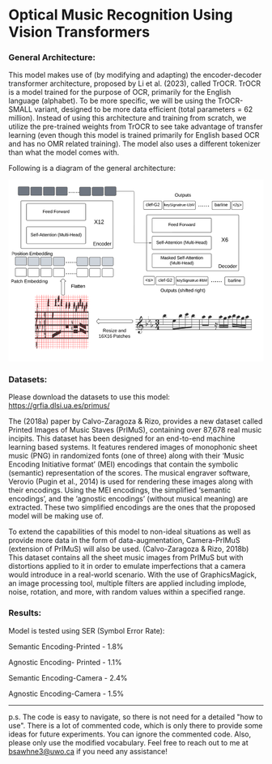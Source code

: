 # Optical Music Recognition Using Vision Transformers

### General Architecture:

This model makes use of (by modifying and adapting) the encoder-decoder transformer architecture, proposed by Li et al. (2023), called TrOCR. TrOCR is a model trained for the purpose of OCR, primarily for the English language (alphabet). To be more specific, we will be using the TrOCR-SMALL variant, designed to be more data efficient (total parameters = 62 million). Instead of using this architecture and training from scratch, we utilize the pre-trained weights from TrOCR to see take advantage of transfer learning (even though this model is trained primarily for English based OCR and has no OMR related training). The model also uses a different tokenizer than what the model comes with.

Following is a diagram of the general architecture:

![alt text](image.png)

### Datasets:

Please download the datasets to use this model:
https://grfia.dlsi.ua.es/primus/

The (2018a) paper by Calvo-Zaragoza & Rizo, provides a new dataset called Printed Images of Music Staves (PrIMuS), containing over 87,678 real music incipits. This dataset has been designed for an end-to-end machine learning based systems. It features rendered images of monophonic sheet music (PNG) in randomized fonts (one of three) along with their ‘Music Encoding Initiative format’ (MEI) encodings that contain the symbolic (semantic) representation of the scores. The musical engraver software, Verovio (Pugin et al., 2014) is used for rendering these images along with their encodings. Using the MEI encodings, the simplified ‘semantic encodings’, and the ‘agnostic encodings’ (without musical meaning) are extracted. These two simplified encodings are the ones that the proposed model will be making use of. 

To extend the capabilities of this model to non-ideal situations as well as provide more data in the form of data-augmentation, Camera-PrIMuS (extension of PrIMuS) will also be used. (Calvo-Zaragoza & Rizo, 2018b) This dataset contains all the sheet music images from PrIMuS but with distortions applied to it in order to emulate imperfections that a camera would introduce in a real-world scenario. With the use of GraphicsMagick, an image processing tool, multiple filters are applied including implode, noise, rotation, and more, with random values within a specified range.

### Results:

Model is tested using SER (Symbol Error Rate):

Semantic Encoding-Printed -	1.8%

Agnostic Encoding- Printed - 1.1%

Semantic Encoding-Camera - 2.4%

Agnostic Encoding-Camera - 1.5%


----------------------

p.s. The code is easy to navigate, so there is not need for a detailed "how to use". There is a lot of commented code, which is only there to provide some ideas for future experiments. You can ignore the commented code.
Also, please only use the modified vocabulary.
Feel free to reach out to me at bsawhne3@uwo.ca if you need any assistance!
